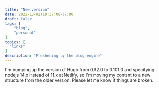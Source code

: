 ```yaml
---
title: "New version"
date: 2022-10-02T10:37:08-07:00
draft: false
tags: [
    "blog",
    "personal"  
]
topics: [
  "links"
]
description: "Freshening up the blog engine"
---
```


I'm bumping up the version of Hugo from 0.92.0 to 0.101.0 and specifying nodejs 14.x instead of 11.x at Netlify, so I'm moving my content to a new structure from the older version. Please let me know if things are broken.
